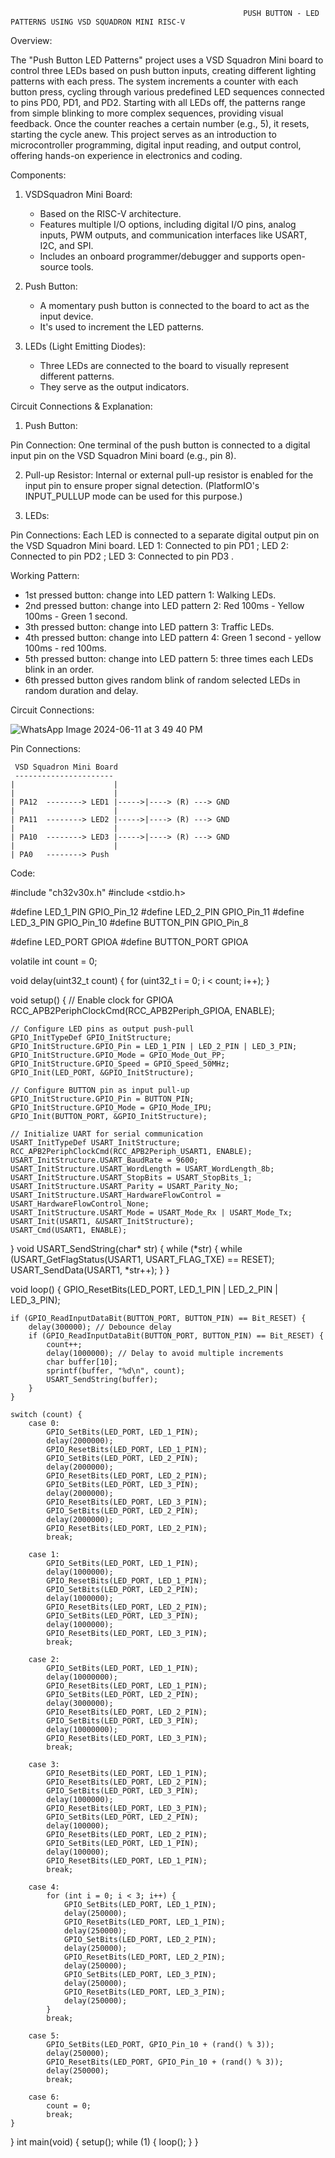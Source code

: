                                                         PUSH BUTTON - LED PATTERNS USING VSD SQUADRON MINI RISC-V


Overview:

The "Push Button LED Patterns" project uses a VSD Squadron Mini board to control three LEDs based on push button inputs, creating different lighting patterns with each press. The system increments a counter with each button press, cycling through various predefined LED sequences connected to pins PD0, PD1, and PD2. Starting with all LEDs off, the patterns range from simple blinking to more complex sequences, providing visual feedback. Once the counter reaches a certain number (e.g., 5), it resets, starting the cycle anew. This project serves as an  introduction to microcontroller programming, digital input reading, and output control, offering hands-on experience in electronics and coding.


Components:

1. VSDSquadron Mini Board:
   - Based on the RISC-V architecture.
   - Features multiple I/O options, including digital I/O pins, analog inputs, PWM outputs, and communication interfaces like USART, I2C, and SPI.
   - Includes an onboard programmer/debugger and supports open-source tools.

2. Push Button:
   - A momentary push button is connected to the board to act as the input device.
   - It's used to increment the LED patterns.
     
3. LEDs (Light Emitting Diodes):
   - Three LEDs are connected to the board to visually represent different patterns.
   - They serve as the output indicators.
     
     
Circuit Connections & Explanation:

1. Push Button:

Pin Connection: One terminal of the push button is connected to a digital input pin on the VSD Squadron Mini board (e.g., pin 8).

2. Pull-up Resistor: Internal or external pull-up resistor is enabled for the input pin to ensure proper signal detection. (PlatformIO's INPUT_PULLUP mode can be used for this purpose.)

3. LEDs:
   
Pin Connections: Each LED is connected to a separate digital output pin on the VSD Squadron Mini board.
 LED 1: Connected to pin PD1 ;
 LED 2: Connected to pin PD2 ;
 LED 3: Connected to pin PD3 . 

Working Pattern:

- 1st pressed button: change into LED pattern 1: Walking LEDs.
- 2nd pressed button: change into LED pattern 2: Red 100ms - Yellow 100ms - Green 1 second.
- 3th pressed button: change into LED pattern 3: Traffic LEDs.
- 4th pressed button: change into LED pattern 4: Green 1 second - yellow 100ms - red 100ms.
- 5th pressed button: change into LED pattern 5: three times each LEDs blink in an order.
- 6th pressed button gives random blink of random selected LEDs in random duration and delay.


Circuit Connections:


![WhatsApp Image 2024-06-11 at 3 49 40 PM](https://github.com/nandhini-palanimuthu/VSDSquadron-Mini-Internship/assets/170846569/03b95721-d581-468d-947a-982df435a788)


Pin Connections:

     VSD Squadron Mini Board
     ----------------------
    |                      |
    |                      |
    | PA12  --------> LED1 |----->|----> (R) ---> GND
    |                      |
    | PA11  --------> LED2 |----->|----> (R) ---> GND
    |                      |
    | PA10  --------> LED3 |----->|----> (R) ---> GND
    |                      |
    | PA0   --------> Push


Code:


#include "ch32v30x.h"
#include <stdio.h>

#define LED_1_PIN GPIO_Pin_12
#define LED_2_PIN GPIO_Pin_11
#define LED_3_PIN GPIO_Pin_10
#define BUTTON_PIN GPIO_Pin_8

#define LED_PORT GPIOA
#define BUTTON_PORT GPIOA

volatile int count = 0;

void delay(uint32_t count) {
    for (uint32_t i = 0; i < count; i++);
}

void setup() {
    // Enable clock for GPIOA
    RCC_APB2PeriphClockCmd(RCC_APB2Periph_GPIOA, ENABLE);

    // Configure LED pins as output push-pull
    GPIO_InitTypeDef GPIO_InitStructure;
    GPIO_InitStructure.GPIO_Pin = LED_1_PIN | LED_2_PIN | LED_3_PIN;
    GPIO_InitStructure.GPIO_Mode = GPIO_Mode_Out_PP;
    GPIO_InitStructure.GPIO_Speed = GPIO_Speed_50MHz;
    GPIO_Init(LED_PORT, &GPIO_InitStructure);

    // Configure BUTTON pin as input pull-up
    GPIO_InitStructure.GPIO_Pin = BUTTON_PIN;
    GPIO_InitStructure.GPIO_Mode = GPIO_Mode_IPU;
    GPIO_Init(BUTTON_PORT, &GPIO_InitStructure);

    // Initialize UART for serial communication
    USART_InitTypeDef USART_InitStructure;
    RCC_APB2PeriphClockCmd(RCC_APB2Periph_USART1, ENABLE);
    USART_InitStructure.USART_BaudRate = 9600;
    USART_InitStructure.USART_WordLength = USART_WordLength_8b;
    USART_InitStructure.USART_StopBits = USART_StopBits_1;
    USART_InitStructure.USART_Parity = USART_Parity_No;
    USART_InitStructure.USART_HardwareFlowControl = USART_HardwareFlowControl_None;
    USART_InitStructure.USART_Mode = USART_Mode_Rx | USART_Mode_Tx;
    USART_Init(USART1, &USART_InitStructure);
    USART_Cmd(USART1, ENABLE);
}
void USART_SendString(char* str) {
    while (*str) {
        while (USART_GetFlagStatus(USART1, USART_FLAG_TXE) == RESET);
        USART_SendData(USART1, *str++);
    }
}

void loop() {
    GPIO_ResetBits(LED_PORT, LED_1_PIN | LED_2_PIN | LED_3_PIN);

    if (GPIO_ReadInputDataBit(BUTTON_PORT, BUTTON_PIN) == Bit_RESET) {
        delay(300000); // Debounce delay
        if (GPIO_ReadInputDataBit(BUTTON_PORT, BUTTON_PIN) == Bit_RESET) {
            count++;
            delay(1000000); // Delay to avoid multiple increments
            char buffer[10];
            sprintf(buffer, "%d\n", count);
            USART_SendString(buffer);
        }
    }

    switch (count) {
        case 0:
            GPIO_SetBits(LED_PORT, LED_1_PIN);
            delay(2000000);
            GPIO_ResetBits(LED_PORT, LED_1_PIN);
            GPIO_SetBits(LED_PORT, LED_2_PIN);
            delay(2000000);
            GPIO_ResetBits(LED_PORT, LED_2_PIN);
            GPIO_SetBits(LED_PORT, LED_3_PIN);
            delay(2000000);
            GPIO_ResetBits(LED_PORT, LED_3_PIN);
            GPIO_SetBits(LED_PORT, LED_2_PIN);
            delay(2000000);
            GPIO_ResetBits(LED_PORT, LED_2_PIN);
            break;

        case 1:
            GPIO_SetBits(LED_PORT, LED_1_PIN);
            delay(1000000);
            GPIO_ResetBits(LED_PORT, LED_1_PIN);
            GPIO_SetBits(LED_PORT, LED_2_PIN);
            delay(1000000);
            GPIO_ResetBits(LED_PORT, LED_2_PIN);
            GPIO_SetBits(LED_PORT, LED_3_PIN);
            delay(1000000);
            GPIO_ResetBits(LED_PORT, LED_3_PIN);
            break;

        case 2:
            GPIO_SetBits(LED_PORT, LED_1_PIN);
            delay(10000000);
            GPIO_ResetBits(LED_PORT, LED_1_PIN);
            GPIO_SetBits(LED_PORT, LED_2_PIN);
            delay(3000000);
            GPIO_ResetBits(LED_PORT, LED_2_PIN);
            GPIO_SetBits(LED_PORT, LED_3_PIN);
            delay(10000000);
            GPIO_ResetBits(LED_PORT, LED_3_PIN);
            break;

        case 3:
            GPIO_ResetBits(LED_PORT, LED_1_PIN);
            GPIO_ResetBits(LED_PORT, LED_2_PIN);
            GPIO_SetBits(LED_PORT, LED_3_PIN);
            delay(1000000);
            GPIO_ResetBits(LED_PORT, LED_3_PIN);
            GPIO_SetBits(LED_PORT, LED_2_PIN);
            delay(100000);
            GPIO_ResetBits(LED_PORT, LED_2_PIN);
            GPIO_SetBits(LED_PORT, LED_1_PIN);
            delay(100000);
            GPIO_ResetBits(LED_PORT, LED_1_PIN);
            break;

        case 4:
            for (int i = 0; i < 3; i++) {
                GPIO_SetBits(LED_PORT, LED_1_PIN);
                delay(250000);
                GPIO_ResetBits(LED_PORT, LED_1_PIN);
                delay(250000);
                GPIO_SetBits(LED_PORT, LED_2_PIN);
                delay(250000);
                GPIO_ResetBits(LED_PORT, LED_2_PIN);
                delay(250000);
                GPIO_SetBits(LED_PORT, LED_3_PIN);
                delay(250000);
                GPIO_ResetBits(LED_PORT, LED_3_PIN);
                delay(250000);
            }
            break;

        case 5:
            GPIO_SetBits(LED_PORT, GPIO_Pin_10 + (rand() % 3));
            delay(250000);
            GPIO_ResetBits(LED_PORT, GPIO_Pin_10 + (rand() % 3));
            delay(250000);
            break;

        case 6:
            count = 0;
            break;
    }
}
int main(void) {
    setup();
    while (1) {
        loop();
    }
}



